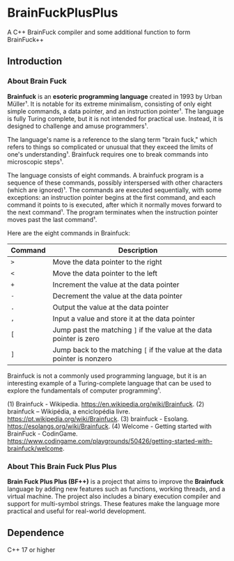 # BrainFuckPlusPlus
A C++ BrainFuck compiler and some additional function to form BrainFuck++
## Introduction

### About Brain Fuck

**Brainfuck** is an **esoteric programming language** created in 1993 by Urban Müller¹. It is notable for its extreme minimalism, consisting of only eight simple commands, a data pointer, and an instruction pointer¹. The language is fully Turing complete, but it is not intended for practical use. Instead, it is designed to challenge and amuse programmers¹. 

The language's name is a reference to the slang term "brain fuck," which refers to things so complicated or unusual that they exceed the limits of one's understanding¹. Brainfuck requires one to break commands into microscopic steps¹. 

The language consists of eight commands. A brainfuck program is a sequence of these commands, possibly interspersed with other characters (which are ignored)¹. The commands are executed sequentially, with some exceptions: an instruction pointer begins at the first command, and each command it points to is executed, after which it normally moves forward to the next command¹. The program terminates when the instruction pointer moves past the last command¹.

Here are the eight commands in Brainfuck:

| **Command** | **Description** |
|-------------|-----------------|
| `>`         | Move the data pointer to the right |
| `<`         | Move the data pointer to the left |
| `+`         | Increment the value at the data pointer |
| `-`         | Decrement the value at the data pointer |
| `.`         | Output the value at the data pointer |
| `,`         | Input a value and store it at the data pointer |
| `[`         | Jump past the matching `]` if the value at the data pointer is zero |
| `]`         | Jump back to the matching `[` if the value at the data pointer is nonzero |

Brainfuck is not a commonly used programming language, but it is an interesting example of a Turing-complete language that can be used to explore the fundamentals of computer programming¹.

(1) Brainfuck - Wikipedia. https://en.wikipedia.org/wiki/Brainfuck.
(2) brainfuck – Wikipédia, a enciclopédia livre. https://pt.wikipedia.org/wiki/Brainfuck.
(3) brainfuck - Esolang. https://esolangs.org/wiki/Brainfuck.
(4) Welcome - Getting started with BrainFuck - CodinGame. https://www.codingame.com/playgrounds/50426/getting-started-with-brainfuck/welcome.

### About This Brain Fuck Plus Plus

**Brain Fuck Plus Plus (BF++)** is a project that aims to improve the **Brainfuck** language by adding new features such as functions, working threads, and a virtual machine. The project also includes a binary execution compiler and support for multi-symbol strings. These features make the language more practical and useful for real-world development.

## Dependence

C++ 17 or higher

